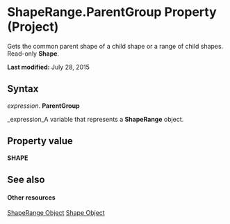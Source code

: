 
# ShapeRange.ParentGroup Property (Project)
Gets the common parent shape of a child shape or a range of child shapes. Read-only  **Shape**.

 **Last modified:** July 28, 2015


## Syntax

 _expression_. **ParentGroup**

 _expression_A variable that represents a  **ShapeRange** object.


## Property value

 **SHAPE**


## See also


#### Other resources


 [ShapeRange Object](315031aa-4b8c-424b-26e7-ce15897beb05.md)
 [Shape Object](d2b32bcd-5595-a4a7-9772-feb25fd0103a.md)
